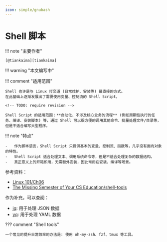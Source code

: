 ```yaml
---
icon: simple/gnubash
---
```


# Shell 脚本

!!! note "主要作者"

    [@tiankaima][tiankaima]

!!! warning "本文编写中"

!!! comment "适用范围"

    Shell 也许是与 Linux 打交道 (日常维护、安装等) 最直接的方式。
    在此基础上逐渐发展出了需要使用变量、控制流的 Shell Script。

    <!-- TODO: require revision -->

    Shell Script 的适用范围：**自动化、不涉及核心业务的流程** (例如周期性执行的任务、编译、安装脚本) 等，通过 Shell 可以很方便的调用其他命令、批量处理文件/目录等，但是不适合编写大型程序。

!!! note "特点"

    -   作为脚本语言，Shell Script 只提供基本的变量、控制流、函数等，几乎没有面向对象的特性。
    -   Shell Script 适合处理文本、调用系统命令等，但是不适合处理复杂的数据结构。
    -   真正意义上的开箱即用，无需额外安装，因此常用在安装、编译等场景。

参考资料：

- [Linux 101/Ch06](https://101.lug.ustc.edu.cn/Ch06/)
- [The Missing Semester of Your CS Education/shell-tools](https://missing-semester-cn.github.io/2020/shell-tools/)

作为补充，可以查阅：

- [jq](https://jqlang.github.io/jq/): 用于处理 JSON 数据
- [yq](https://github.com/mikefarah/yq): 用于处理 YAML 数据

??? comment "Shell tools"

    一个常见的提升日常效率的办法是: 使用 oh-my-zsh、fzf、tmux 等工具。
